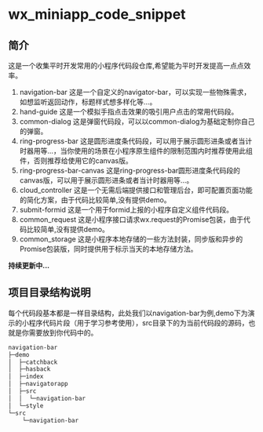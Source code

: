 # wx_miniapp_code_snippet
## 简介
这是一个收集平时开发常用的小程序代码段仓库,希望能为平时开发提高一点点效率。
1. navigation-bar 这是一个自定义的navigator-bar，可以实现一些物殊需求，如想监听返回动作，标题样式想多样化等...。
2. hand-guide 这是一个模拟手指点击效果的吸引用户点击的常用代码段。
3. common-dialog 这是弹窗代码段，可以以common-dialog为基础定制你自己的弹窗。
4. ring-progress-bar 这是圆形进度条代码段，可以用于展示圆形进条或者当计时器用等...，当你使用的场景在小程序原生组件的限制范围内时推荐使用此组件，否则推荐给使用它的canvas版。
5. ring-progress-bar-canvas 这是ring-progress-bar圆形进度条代码段的canvas版，可以用于展示圆形进条或者当计时器用等...。
6. cloud_controller 这是一个无需后端提供接口和管理后台，即可配置页面功能的简化方案，由于代码比较简单,没有提供demo。
7. submit-formid 这是一个用于formid上报的小程序自定义组件代码段。
8. common_request 这是小程序接口请求wx.request的Promise包装，由于代码比较简单,没有提供demo。
9. common_storage 这是小程序本地存储的一些方法封装，同步版和异步的Promise包装版，同时提供用于标示当天的本地存储方法。

**持续更新中...**

## 项目目录结构说明
每个代码段基本都是一样目录结构，此处我们以navigation-bar为例,demo下为演示的小程序代码片段（用于学习参考使用），src目录下的为当前代码段的源码，也就是你需要放到你代码中的。
``` markdown
navigation-bar
├─demo
│  ├─catchback
│  ├─hasback
│  ├─index
│  ├─navigatorapp
│  ├─src
│  │  └─navigation-bar
│  └─style
└─src
    └─navigation-bar
```